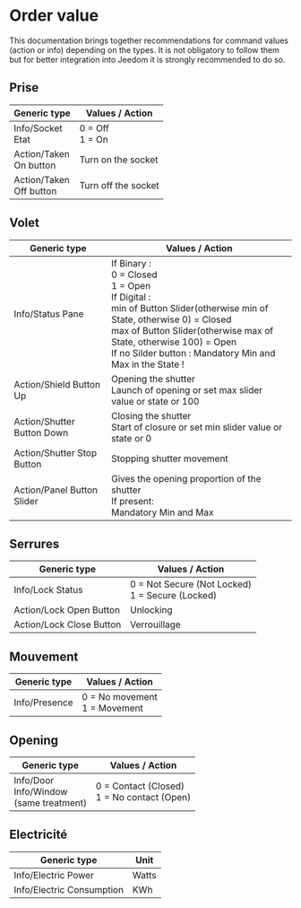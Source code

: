 # Order value

This documentation brings together recommendations for command values (action or info) depending on the types. It is not obligatory to follow them but for better integration into Jeedom it is strongly recommended to do so.

## Prise

|Generic type  | Values / Action |
|----------------|------------|
|Info/Socket<br/>Etat|0 = Off<br/>1 = On|
|Action/Taken<br/>On button|Turn on the socket| 
|Action/Taken<br/>Off button|Turn off the socket|

## Volet

|Generic type  | Values / Action |
|---------------|----------------|
|Info/Status Pane|If Binary :<br/>0 = Closed<br/>1 = Open<br/>If Digital :<br/>min of Button Slider(otherwise min of State, otherwise 0) = Closed <br/>max of Button Slider(otherwise max of State, otherwise 100) = Open<br/>If no Silder button : Mandatory Min and Max in the State !|
|Action/Shield Button Up|Opening the shutter<br/>Launch of opening or set max slider value or state or 100| 
|Action/Shutter Button Down|Closing the shutter<br/>Start of closure or set min slider value or state or 0|
|Action/Shutter Stop Button|Stopping shutter movement|
|Action/Panel Button Slider|Gives the opening proportion of the shutter<br/>If present:<br/>Mandatory Min and Max|

## Serrures

|Generic type  | Values / Action |
|---------------|----------------|
|Info/Lock Status|0 = Not Secure (Not Locked)<br/>1 = Secure (Locked)|
|Action/Lock Open Button|Unlocking| 
|Action/Lock Close Button|Verrouillage| 

## Mouvement

|Generic type  | Values / Action |
|---------------|----------------|
|Info/Presence|0 = No movement<br/>1 = Movement|

## Opening 

|Generic type  | Values / Action |
|---------------|----------------|
|Info/Door<br/>Info/Window<br/>(same treatment)|0 = Contact (Closed)<br/>1 = No contact (Open)| 

## Electricité
|Generic type  | Unit |
|---------------|----------------|
|Info/Electric Power|Watts| 
|Info/Electric Consumption|KWh| 
